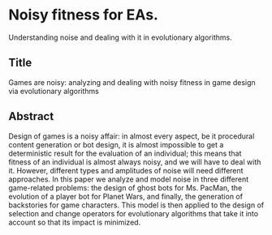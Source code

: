 # Noisy fitness for EAs. 

Understanding noise and dealing with it in evolutionary algorithms. 

## Title

Games are noisy: analyzing and dealing with noisy fitness in game design via evolutionary algorithms

## Abstract

Design of games is a noisy affair: in almost every aspect, be it
procedural content generation or bot design, it is almost impossible
to get a deterministic result for the evaluation of an individual;
this means that fitness of an individual is almost always noisy, and
we will have to deal with it. However, different types and amplitudes
of noise will need different approaches. In this paper we analyze and
model noise in three different game-related problems: the design of
ghost bots for Ms. PacMan, the evolution of a player bot for Planet
Wars, and finally, the generation of backstories for game
characters. This model is then applied to the design of selection and
change operators for
evolutionary algorithms that take it into account so that its impact
is minimized. 
